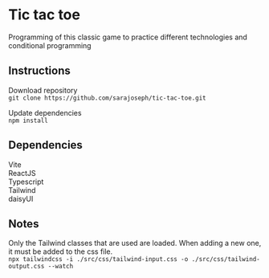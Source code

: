 
 # Tic tac toe

Programming of this classic game to practice different technologies and conditional programming



## Instructions

Download repository  
`git clone https://github.com/sarajoseph/tic-tac-toe.git`  
  
Update dependencies  
`npm install`  
  

## Dependencies  

Vite  
ReactJS  
Typescript  
Tailwind  
daisyUI  


## Notes

Only the Tailwind classes that are used are loaded. When adding a new one, it must be added to the css file.  
`npx tailwindcss -i ./src/css/tailwind-input.css -o ./src/css/tailwind-output.css --watch`